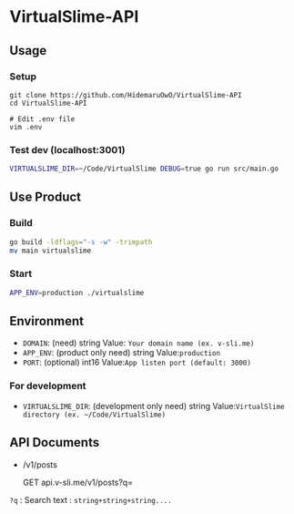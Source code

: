 # VirtualSlime-API

## Usage

### Setup

    git clone https://github.com/HidemaruOwO/VirtualSlime-API
    cd VirtualSlime-API

    # Edit .env file
    vim .env

### Test dev (localhost:3001)

```bash
VIRTUALSLIME_DIR=~/Code/VirtualSlime DEBUG=true go run src/main.go
```

## Use Product

### Build

```bash
go build -ldflags="-s -w" -trimpath
mv main virtualslime
```

### Start

```bash
APP_ENV=production ./virtualslime
```

## Environment

-   `DOMAIN`: (need) string Value: `Your domain name (ex. v-sli.me)`
-   `APP_ENV`: (product only need) string Value:`production`
-   `PORT`: (optional) int16 Value:`App listen port (default: 3000)`

### For development

-   `VIRTUALSLIME_DIR`: (development only need) string Value:`VirtualSlime directory (ex. ~/Code/VirtualSlime)`

## API Documents

-   /v1/posts


    GET api.v-sli.me/v1/posts?q=<SearchWord>

`?q` : Search text : `string+string+string....`
